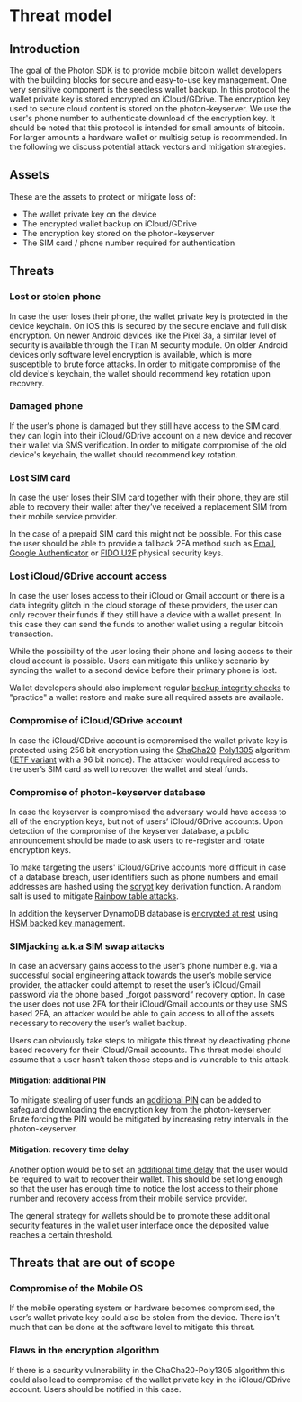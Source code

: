 # Threat model

## Introduction

The goal of the Photon SDK is to provide mobile bitcoin wallet developers with the building blocks for secure and easy-to-use key management. One very sensitive component is the seedless wallet backup. In this protocol the wallet private key is stored encrypted on iCloud/GDrive. The encryption key used to secure cloud content is stored on the photon-keyserver. We use the user's phone number to authenticate download of the encryption key. It should be noted that this protocol is intended for small amounts of bitcoin. For larger amounts a hardware wallet or multisig setup is recommended. In the following we discuss potential attack vectors and mitigation strategies.

## Assets

These are the assets to protect or mitigate loss of:

* The wallet private key on the device
* The encrypted wallet backup on iCloud/GDrive
* The encryption key stored on the photon-keyserver
* The SIM card / phone number required for authentication

## Threats

### Lost or stolen phone

In case the user loses their phone, the wallet private key is protected in the device keychain. On iOS this is secured by the secure enclave and full disk encryption. On newer Android devices like the Pixel 3a, a similar level of security is available through the Titan M security module. On older Android devices only software level encryption is available, which is more susceptible to brute force attacks. In order to mitigate compromise of the old device's keychain, the wallet should recommend key rotation upon recovery.

### Damaged phone

If the user's phone is damaged but they still have access to the SIM card, they can login into their iCloud/GDrive account on a new device and recover their wallet via SMS verification. In order to mitigate compromise of the old device's keychain, the wallet should recommend key rotation.

### Lost SIM card

In case the user loses their SIM card together with their phone, they are still able to recovery their wallet after they’ve received a replacement SIM from their mobile service provider.

In the case of a prepaid SIM card this might not be possible. For this case the user should be able to provide a fallback 2FA method such as [Email](https://github.com/photon-sdk/photon-keyserver/issues/4), [Google Authenticator](https://github.com/photon-sdk/photon-keyserver/issues/7) or [FIDO U2F](https://github.com/photon-sdk/photon-keyserver/issues/8) physical security keys.

### Lost iCloud/GDrive account access

In case the user loses access to their iCloud or Gmail account or there is a data integrity glitch in the cloud storage of these providers, the user can only recover their funds if they still have a device with a wallet present. In this case they can send the funds to another wallet using a regular bitcoin transaction.

While the possibility of the user losing their phone and losing access to their cloud account is possible. Users can mitigate this unlikely scenario by syncing the wallet to a second device before their primary phone is lost.

Wallet developers should also implement regular [backup integrity checks](https://github.com/photon-sdk/photon-keyserver/issues/5) to "practice" a wallet restore and make sure all required assets are available.

### Compromise of iCloud/GDrive account

In case the iCloud/GDrive account is compromised the wallet private key is protected using 256 bit encryption using the [ChaCha20](https://en.wikipedia.org/wiki/Salsa20)-[Poly1305](https://en.wikipedia.org/wiki/Poly1305) algorithm ([IETF variant](https://tools.ietf.org/html/rfc7539) with a 96 bit nonce). The attacker would required access to the user’s SIM card as well to recover the wallet and steal funds.

### Compromise of photon-keyserver database

In case the keyserver is compromised the adversary would have access to all of the encryption keys, but not of users’ iCloud/GDrive accounts. Upon detection of the compromise of the keyserver database, a public announcement should be made to ask users to re-register and rotate encryption keys.

To make targeting the users' iCloud/GDrive accounts more difficult in case of a database breach, user identifiers such as phone numbers and email addresses are hashed using the [scrypt](https://en.wikipedia.org/wiki/Scrypt) key derivation function. A random salt is used to mitigate [Rainbow table attacks](https://en.wikipedia.org/wiki/Rainbow_table).

In addition the keyserver DynamoDB database is [encrypted at rest](https://docs.aws.amazon.com/amazondynamodb/latest/developerguide/EncryptionAtRest.html) using [HSM backed key management](https://aws.amazon.com/kms/).

### SIMjacking a.k.a SIM swap attacks

In case an adversary gains access to the user’s phone number e.g. via a successful social engineering attack towards the user’s mobile service provider, the attacker could attempt to reset the user’s iCloud/Gmail password via the phone based „forgot password“ recovery option. In case the user does not use 2FA for their iCloud/Gmail accounts or they use SMS based 2FA, an attacker would be able to gain access to all of the assets necessary to recovery the user’s wallet backup.

Users can obviously take steps to mitigate this threat by deactivating phone based recovery for their iCloud/Gmail accounts. This threat model should assume that a user hasn’t taken those steps and is vulnerable to this attack.

#### Mitigation: additional PIN

To mitigate stealing of user funds an [additional PIN](https://github.com/photon-sdk/photon-keyserver/issues/2) can be added to safeguard downloading the encryption key from the photon-keyserver. Brute forcing the PIN would be mitigated by increasing retry intervals in the photon-keyserver.

#### Mitigation: recovery time delay

Another option would be to set an [additional time delay](https://github.com/photon-sdk/photon-keyserver/issues/3) that the user would be required to wait to recover their wallet. This should be set long enough so that the user has enough time to notice the lost access to their phone number and recovery access from their mobile service provider.

The general strategy for wallets should be to promote these additional security features in the wallet user interface once the deposited value reaches a certain threshold.

## Threats that are out of scope

### Compromise of the Mobile OS

If the mobile operating system or hardware becomes compromised, the user’s wallet private key could also be stolen from the device. There isn’t much that can be done at the software level to mitigate this threat.

### Flaws in the encryption algorithm

If there is a security vulnerability in the ChaCha20-Poly1305 algorithm this could also lead to compromise of the wallet private key in the iCloud/GDrive account. Users should be notified in this case.
